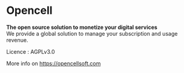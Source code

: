 # Opencell

**The open source solution to monetize your digital services**<br/>
We provide a global solution to manage your subscription and usage revenue.

Licence : AGPLv3.0

More info on https://opencellsoft.com
